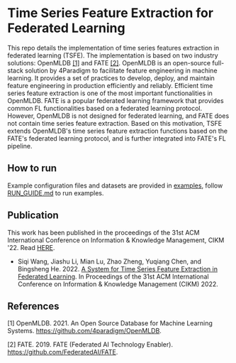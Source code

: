# Time Series Feature Extraction for Federated Learning
This repo details the implementation of time series features extraction in federated learning (TSFE). The implementation is based on two industry solutions: OpenMLDB [[1]](#1) and FATE [[2]](#2). OpenMLDB is an open-source full-stack solution by 4Paradigm to facilitate feature engineering in machine learning. It provides a set of practices to develop, deploy, and maintain feature engineering in production efficiently and reliably. Efficient time series feature extraction is one of the most important functionalities in OpenMLDB. FATE is a popular federated learning framework that provides common FL functionalities based on a federated learning protocol. However, OpenMLDB is not designed for federated learning, and FATE does not contain time series feature extraction. Based on this motivation, TSFE extends OpenMLDB's time series feature extraction functions based on the FATE's federated learning protocol, and is further integrated into FATE's FL pipeline.  

## How to run
Example configuration files and datasets are provided in [examples](examples), follow [RUN_GUIDE.md](examples/RUN_GUIDE.md) to run examples.

## Publication
This work has been published in the proceedings of the 31st ACM International Conference on Information & Knowledge Management, CIKM '22. Read [HERE](paper/3511808.3557176.pdf).

- Siqi Wang, Jiashu Li, Mian Lu, Zhao Zheng, Yuqiang Chen, and Bingsheng He. 2022. [A System for Time Series Feature Extraction in Federated Learning](https://dl.acm.org/doi/10.1145/3511808.3557176). In Proceedings of the 31st ACM International Conference on Information & Knowledge Management (CIKM) 2022.

## References
<a id="1">[1]</a> OpenMLDB. 2021. An Open Source Database for Machine Learning Systems. https://github.com/4paradigm/OpenMLDB.

<a id="2">[2]</a> FATE. 2019. FATE (Federated AI Technology Enabler). https://github.com/FederatedAI/FATE.
